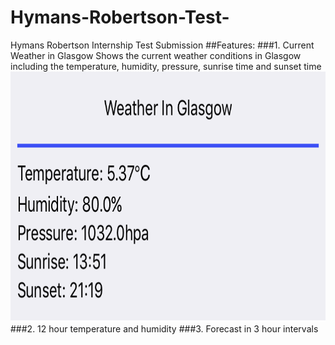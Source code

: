 # Hymans-Robertson-Test-
Hymans Robertson Internship Test Submission
##Features:
###1. Current Weather in Glasgow
Shows the current weather conditions in Glasgow including the temperature, humidity, pressure, sunrise time and sunset time
<img src="https://raw.githubusercontent.com/Swapnil52/Hymans-Robertson-Test/master/HymansTest/weather.tiff" height=400>
###2. 12 hour temperature and humidity 
###3. Forecast in 3 hour intervals

